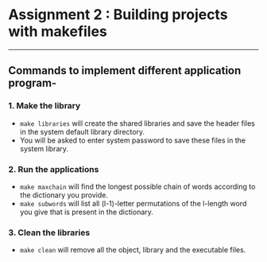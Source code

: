 # Assignment 2 : Building projects with makefiles
---
## Commands to implement different application program-

### 1. Make the library
- `make libraries` will create the shared libraries and save the header files in the system default library directory.
- You will be asked to enter system password to save these files in the system library.
### 2. Run the applications
- `make maxchain` will find the longest possible chain of words according to the dictionary you provide.
- `make subwords` will list all (l-1)-letter permutations of the l-length word you give that is present in the dictionary.
### 3. Clean the libraries
- `make clean` will remove all the object, library and the executable files.